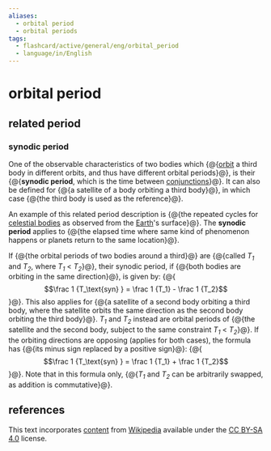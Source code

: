 ```yaml
---
aliases:
  - orbital period
  - orbital periods
tags:
  - flashcard/active/general/eng/orbital_period
  - language/in/English
---
```


# orbital period

## related period

### synodic period

One of the observable characteristics of two bodies which {@{[orbit](orbit.md) a third body in different orbits, and thus have different orbital periods}@}, is their {@{__synodic period__, which is the time between [conjunctions](conjunction%20(astronomy).md)}@}. It can also be defined for {@{a satellite of a body orbiting a third body}@}, in which case {@{the third body is used as the reference}@}. <!--SR:!2025-02-18,160,310!2025-05-21,245,330!2025-04-23,204,310!2025-03-18,182,310-->

An example of this related period description is {@{the repeated cycles for [celestial bodies](astronomical%20object.md) as observed from the [Earth](Earth.md)'s surface}@}. The __synodic period__ applies to {@{the elapsed time where same kind of phenomenon happens or planets return to the same location}@}. <!--SR:!2025-08-31,281,290!2025-01-15,133,290-->

If {@{the orbital periods of two bodies around a third}@} are {@{called _T<sub>1</sub>_ and _T<sub>2</sub>_, where _T<sub>1</sub>_ < _T<sub>2</sub>_}@}, their synodic period, if {@{both bodies are orbiting in the same direction}@}, is given by: {@{$$\frac 1 {T_\text{syn} } = \frac 1 {T_1} - \frac 1 {T_2}$$}@}. This also applies for {@{a satellite of a second body orbiting a third body, where the satellite orbits the same direction as the second body orbiting the third body}@}. _T<sub>1</sub>_ and _T<sub>2</sub>_ instead are orbital periods of {@{the satellite and the second body, subject to the same constraint _T<sub>1</sub>_ < _T<sub>2</sub>_}@}. If the orbiting directions are opposing (applies for both cases), the formula has {@{its minus sign replaced by a positive sign}@}: {@{$$\frac 1 {T_\text{syn} } = \frac 1 {T_1} + \frac 1 {T_2}$$}@}. Note that in this formula only, {@{_T<sub>1</sub>_ and _T<sub>2</sub>_ can be arbitrarily swapped, as addition is commutative}@}. <!--SR:!2025-06-19,265,330!2025-06-14,261,330!2025-03-31,205,330!2025-05-02,212,310!2025-03-06,180,310!2025-11-13,370,310!2025-02-28,176,310!2025-06-22,267,330!2025-02-10,162,310-->

## references

This text incorporates [content](https://en.wikipedia.org/wiki/orbital_period) from [Wikipedia](Wikipedia.md) available under the [CC BY-SA 4.0](https://creativecommons.org/licenses/by-sa/4.0/) license.
